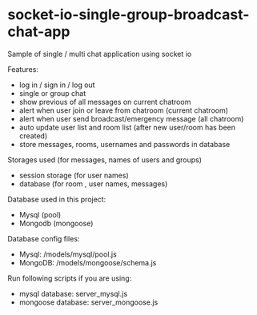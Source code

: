 # socket-io-single-group-broadcast-chat-app

Sample of single / multi chat application using socket io 

Features:
  - log in / sign in / log out
  - single or group chat
  - show previous of all messages on current chatroom
  - alert when user join or leave from chatroom (current chatroom)
  - alert when user send broadcast/emergency message (all chatroom)
  - auto update user list and room list (after new user/room has been created)
  - store messages, rooms, usernames and passwords in database

Storages used (for messages, names of users and groups)
  - session storage (for user names)
  - database (for room , user names, messages)


Database used in this project:
  - Mysql (pool)
  - Mongodb (mongoose)
  
  
Database config files:
  - Mysql:    /models/mysql/pool.js
  - MongoDB:  /models/mongoose/schema.js
  
  
Run following scripts if you are using:
  - mysql database: server_mysql.js
  - mongoose database: server_mongoose.js
  

